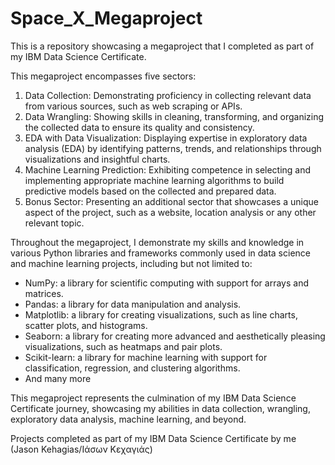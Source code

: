 # Space_X_Megaproject

This is a repository showcasing a megaproject that I completed as part of my IBM Data Science Certificate.

This megaproject encompasses five sectors:

1. Data Collection: Demonstrating proficiency in collecting relevant data from various sources, such as web scraping or APIs.
2. Data Wrangling: Showing skills in cleaning, transforming, and organizing the collected data to ensure its quality and consistency.
3. EDA with Data Visualization: Displaying expertise in exploratory data analysis (EDA) by identifying patterns, trends, and relationships through visualizations and insightful charts.
4. Machine Learning Prediction: Exhibiting competence in selecting and implementing appropriate machine learning algorithms to build predictive models based on the collected and prepared data.
5. Bonus Sector: Presenting an additional sector that showcases a unique aspect of the project, such as a website, location analysis or any other relevant topic.

Throughout the megaproject, I demonstrate my skills and knowledge in various Python libraries and frameworks commonly used in data science and machine learning projects, including but not limited to:

- NumPy: a library for scientific computing with support for arrays and matrices.
- Pandas: a library for data manipulation and analysis.
- Matplotlib: a library for creating visualizations, such as line charts, scatter plots, and histograms.
- Seaborn: a library for creating more advanced and aesthetically pleasing visualizations, such as heatmaps and pair plots.
- Scikit-learn: a library for machine learning with support for classification, regression, and clustering algorithms.
- And many more

This megaproject represents the culmination of my IBM Data Science Certificate journey, showcasing my abilities in data collection, wrangling, exploratory data analysis, machine learning, and beyond.

Projects completed as part of my IBM Data Science Certificate by me (Jason Kehagias/Ιάσων Κεχαγιάς)
